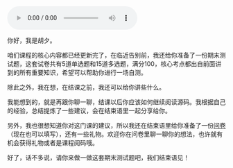 <audio title="期末测试 _ 一套习题，测试你的掌握程度" src="https://static001.geekbang.org/resource/audio/90/5a/90cd43ea98aeed13dfb0f1ed853eab5a.mp3" controls="controls"></audio> 
<p>你好，我是胡夕。</p><p>咱们课程的核心内容都已经更新完了，在临近告别前，我还给你准备了一份期末测试题，这套试卷共有5道单选题和15道多选题，满分100，核心考点都出自前面讲到的所有重要知识，希望可以帮助你进行一场自测。</p><p>除此之外，我在想，在结课之前，我还可以给你讲些什么。</p><p>我能想到的，就是再跟你聊一聊，结课以后你应该如何继续阅读源码。我根据自己的经验，总结提炼了一些建议，会在结束语里一起分享给你。</p><p>另外，我也很想知道你对这门课的建议，所以我还在结束语里给你准备了一份<a href="https://jinshuju.net/f/a88osf">问卷</a>（现在也可以填写），还有一些礼物。欢迎你在问卷里聊一聊你的想法，也许就有机会获得礼物或者是课程阅码哦。</p><p>好了，话不多说，请你来做一做这套期末测试题吧，我们结束语见！</p><p><a href="http://time.geekbang.org/quiz/intro?act_id=194&amp;exam_id=484"><img src="https://static001.geekbang.org/resource/image/28/a4/28d1be62669b4f3cc01c36466bf811a4.png" alt=""></a></p><!-- [[[read_end]]] -->